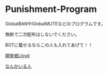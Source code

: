 # Punishment-Program
GlobalBANやGlobalMUTEなどのプログラムです。

無断で二次配布はしないでください。

BOTに載せるならこの人も入れてあげて！！

[開発者Lloyd](https://twitter.com/lloyd_6137)

[なんかいる人](https://twitter.com/kinoko1216)
